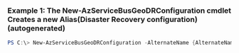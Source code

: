 ### Example 1: The New-AzServiceBusGeoDRConfiguration cmdlet Creates a new Alias(Disaster Recovery configuration) (autogenerated)
```powershell
PS C:\> New-AzServiceBusGeoDRConfiguration -AlternateName {AlternateName} -Name SampleDRConfigName -Namespace SampleNamespace_Primary -PartnerNamespace /subscriptions/{SubscriptionId}/resourceGroups/SampleResourceGroup/providers/Microsoft.ServiceBus/namespaces/SampleNamespace_Secondary -ResourceGroupName SampleResourceGroup
```

